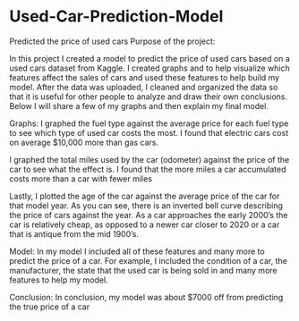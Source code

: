 # Used-Car-Prediction-Model
Predicted the price of used cars 
Purpose of the project: 

In this project I created a model to predict the price of used cars based on a used cars dataset from Kaggle. I created graphs and to help visualize which features affect the sales of cars and used these features to help build my model. After the data was uploaded, I cleaned and organized the data so that it is useful for other people to analyze and draw their own conclusions. Below I will share a few of my graphs and then explain my final model. 

Graphs:
I graphed the fuel type against the average price for each fuel type to see which type of used car costs the most. I found that electric cars cost on average $10,000 more than gas cars. 

I graphed the total miles used by the car (odometer) against the price of the car to see what the effect is. I found that the more miles a car accumulated costs more than a car with fewer  miles 

Lastly, I plotted the age of the car against the average price of the car for that model year. As you can see, there is an inverted bell curve describing the price of cars against the year. As a car approaches the early 2000’s the car is relatively cheap, as opposed to a newer car closer to 2020 or a car that is antique from the mid 1900’s. 


Model: 
In my model I included all of these features and many more to predict the price of a car. For example, I included the condition of a car, the manufacturer, the state that the used car is being sold in and many more features to help my model.

Conclusion: 
In conclusion, my model was about $7000 off from predicting the true price of a car
